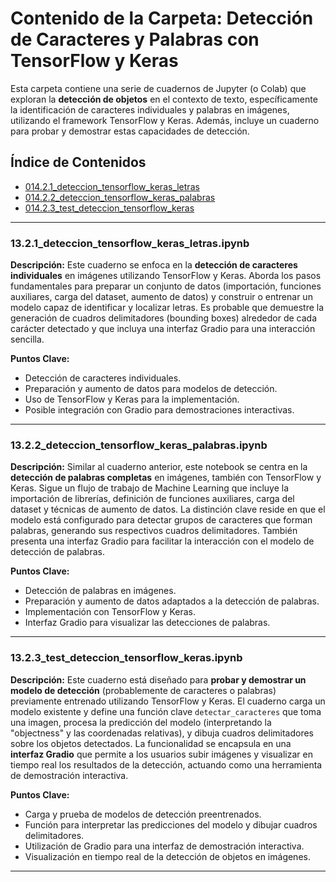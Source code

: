# Contenido de la Carpeta: Detección de Caracteres y Palabras con TensorFlow y Keras

Esta carpeta contiene una serie de cuadernos de Jupyter (o Colab) que exploran la **detección de objetos** en el contexto de texto, específicamente la identificación de caracteres individuales y palabras en imágenes, utilizando el framework TensorFlow y Keras. Además, incluye un cuaderno para probar y demostrar estas capacidades de detección.

## Índice de Contenidos

* [014.2.1_deteccion_tensorflow_keras_letras](13.2.1_deteccion_tensorflow_keras_letras.ipynb)
* [014.2.2_deteccion_tensorflow_keras_palabras](13.2.2_deteccion_tensorflow_keras_palabras.ipynb)
* [014.2.3_test_deteccion_tensorflow_keras](13.2.3_test_deteccion_tensorflow_keras.ipynb)

---

### 13.2.1_deteccion_tensorflow_keras_letras.ipynb

**Descripción:**
Este cuaderno se enfoca en la **detección de caracteres individuales** en imágenes utilizando TensorFlow y Keras. Aborda los pasos fundamentales para preparar un conjunto de datos (importación, funciones auxiliares, carga del dataset, aumento de datos) y construir o entrenar un modelo capaz de identificar y localizar letras. Es probable que demuestre la generación de cuadros delimitadores (bounding boxes) alrededor de cada carácter detectado y que incluya una interfaz Gradio para una interacción sencilla.

**Puntos Clave:**
* Detección de caracteres individuales.
* Preparación y aumento de datos para modelos de detección.
* Uso de TensorFlow y Keras para la implementación.
* Posible integración con Gradio para demostraciones interactivas.

---

### 13.2.2_deteccion_tensorflow_keras_palabras.ipynb

**Descripción:**
Similar al cuaderno anterior, este notebook se centra en la **detección de palabras completas** en imágenes, también con TensorFlow y Keras. Sigue un flujo de trabajo de Machine Learning que incluye la importación de librerías, definición de funciones auxiliares, carga del dataset y técnicas de aumento de datos. La distinción clave reside en que el modelo está configurado para detectar grupos de caracteres que forman palabras, generando sus respectivos cuadros delimitadores. También presenta una interfaz Gradio para facilitar la interacción con el modelo de detección de palabras.

**Puntos Clave:**
* Detección de palabras en imágenes.
* Preparación y aumento de datos adaptados a la detección de palabras.
* Implementación con TensorFlow y Keras.
* Interfaz Gradio para visualizar las detecciones de palabras.

---

### 13.2.3_test_deteccion_tensorflow_keras.ipynb

**Descripción:**
Este cuaderno está diseñado para **probar y demostrar un modelo de detección** (probablemente de caracteres o palabras) previamente entrenado utilizando TensorFlow y Keras. El cuaderno carga un modelo existente y define una función clave `detectar_caracteres` que toma una imagen, procesa la predicción del modelo (interpretando la "objectness" y las coordenadas relativas), y dibuja cuadros delimitadores sobre los objetos detectados. La funcionalidad se encapsula en una **interfaz Gradio** que permite a los usuarios subir imágenes y visualizar en tiempo real los resultados de la detección, actuando como una herramienta de demostración interactiva.

**Puntos Clave:**
* Carga y prueba de modelos de detección preentrenados.
* Función para interpretar las predicciones del modelo y dibujar cuadros delimitadores.
* Utilización de Gradio para una interfaz de demostración interactiva.
* Visualización en tiempo real de la detección de objetos en imágenes.

---
